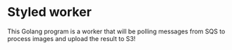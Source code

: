 # Styled worker

This Golang program is a worker that will be polling messages from SQS to process images and upload the result to S3!